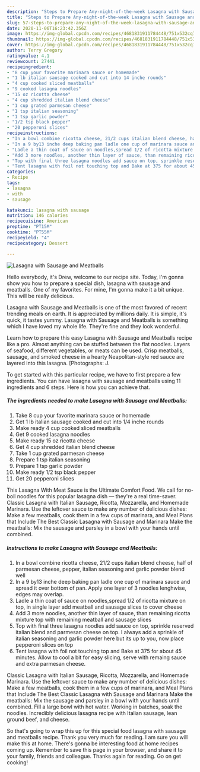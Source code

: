 ```yaml
---
description: "Steps to Prepare Any-night-of-the-week Lasagna with Sausage and Meatballs"
title: "Steps to Prepare Any-night-of-the-week Lasagna with Sausage and Meatballs"
slug: 57-steps-to-prepare-any-night-of-the-week-lasagna-with-sausage-and-meatballs
date: 2020-11-06T16:23:42.356Z
image: https://img-global.cpcdn.com/recipes/4681831911784448/751x532cq70/lasagna-with-sausage-and-meatballs-recipe-main-photo.jpg
thumbnail: https://img-global.cpcdn.com/recipes/4681831911784448/751x532cq70/lasagna-with-sausage-and-meatballs-recipe-main-photo.jpg
cover: https://img-global.cpcdn.com/recipes/4681831911784448/751x532cq70/lasagna-with-sausage-and-meatballs-recipe-main-photo.jpg
author: Terry Gregory
ratingvalue: 4.1
reviewcount: 27441
recipeingredient:
- "8 cup your favorite marinara sauce or homemade"
- "1 lb italian sausage cooked and cut into 14 inche rounds"
- "4 cup cooked sliced meatballs"
- "9 cooked lasagna noodles"
- "15 oz ricotta cheese"
- "4 cup shredded italian blend cheese"
- "1 cup grated parmesan cheese"
- "1 tsp italian seasoning"
- "1 tsp garlic powder"
- "1/2 tsp black pepper"
- "20 pepperoni slices"
recipeinstructions:
- "In a bowl combine ricotta cheese, 21/2 cups italian blend cheese, half of parmesan cheese, pepper, italian seasoning and garlic powder blend well"
- "In a 9 by13 inche deep baking pan ladle one cup of marinara sauce and spread it over bottom of pan. Apply one layer of 3 noodles lenghwise, edges may overlap."
- "Ladle a thin coat of sauce on noodles,spread 1/2 of ricotta mixture on top, in single layer add meatball and sausage slices to cover cheese"
- "Add 3 more noodles, another thin layer of sauce, than remaining ricotta mixture top with remaining meatball and sausage slices"
- "Top with final three lasagna noodles add sauce on top, sprinkle reserved italian blend and parmesan cheese on top. I always add a sprinkle of italian seasoning and garlic powder here but its up to you, now place pepperoni slices on top"
- "Tent lasagna with foil not touching top and Bake at 375 for about 45 minutes. Allow to cool a bit for easy slicing, serve with remaing sauce and extra parmesan cheese."
categories:
- Recipe
tags:
- lasagna
- with
- sausage

katakunci: lasagna with sausage 
nutrition: 146 calories
recipecuisine: American
preptime: "PT15M"
cooktime: "PT55M"
recipeyield: "4"
recipecategory: Dessert

---
```



![Lasagna with Sausage and Meatballs](https://img-global.cpcdn.com/recipes/4681831911784448/751x532cq70/lasagna-with-sausage-and-meatballs-recipe-main-photo.jpg)

Hello everybody, it's Drew, welcome to our recipe site. Today, I'm gonna show you how to prepare a special dish, lasagna with sausage and meatballs. One of my favorites. For mine, I'm gonna make it a bit unique. This will be really delicious.

Lasagna with Sausage and Meatballs is one of the most favored of recent trending meals on earth. It is appreciated by millions daily. It is simple, it's quick, it tastes yummy. Lasagna with Sausage and Meatballs is something which I have loved my whole life. They're fine and they look wonderful.

Learn how to prepare this easy Lasagna with Sausage and Meatballs recipe like a pro. Almost anything can be stuffed between the flat noodles. Layers of seafood, different vegetables, or meats can be used. Crisp meatballs, sausage, and smoked cheese in a hearty Neapolitan-style red sauce are layered into this lasagna. [Photographs: J.


To get started with this particular recipe, we have to first prepare a few ingredients. You can have lasagna with sausage and meatballs using 11 ingredients and 6 steps. Here is how you can achieve that.

<!--inarticleads1-->

##### The ingredients needed to make Lasagna with Sausage and Meatballs:

1. Take 8 cup your favorite marinara sauce or homemade
1. Get 1 lb italian sausage cooked and cut into 1/4 inche rounds
1. Make ready 4 cup cooked sliced meatballs
1. Get 9 cooked lasagna noodles
1. Make ready 15 oz ricotta cheese
1. Get 4 cup shredded italian blend cheese
1. Take 1 cup grated parmesan cheese
1. Prepare 1 tsp italian seasoning
1. Prepare 1 tsp garlic powder
1. Make ready 1/2 tsp black pepper
1. Get 20 pepperoni slices


This Lasagna With Meat Sauce is the Ultimate Comfort Food. We call for no-boil noodles for this popular lasagna dish — they&#39;re a real time-saver. Classic Lasagna with Italian Sausage, Ricotta, Mozzarella, and Homemade Marinara. Use the leftover sauce to make any number of delicious dishes: Make a few meatballs, cook them in a few cups of marinara, and Meal Plans that Include The Best Classic Lasagna with Sausage and Marinara Make the meatballs: Mix the sausage and parsley in a bowl with your hands until combined. 

<!--inarticleads2-->

##### Instructions to make Lasagna with Sausage and Meatballs:

1. In a bowl combine ricotta cheese, 21/2 cups italian blend cheese, half of parmesan cheese, pepper, italian seasoning and garlic powder blend well
1. In a 9 by13 inche deep baking pan ladle one cup of marinara sauce and spread it over bottom of pan. Apply one layer of 3 noodles lenghwise, edges may overlap.
1. Ladle a thin coat of sauce on noodles,spread 1/2 of ricotta mixture on top, in single layer add meatball and sausage slices to cover cheese
1. Add 3 more noodles, another thin layer of sauce, than remaining ricotta mixture top with remaining meatball and sausage slices
1. Top with final three lasagna noodles add sauce on top, sprinkle reserved italian blend and parmesan cheese on top. I always add a sprinkle of italian seasoning and garlic powder here but its up to you, now place pepperoni slices on top
1. Tent lasagna with foil not touching top and Bake at 375 for about 45 minutes. Allow to cool a bit for easy slicing, serve with remaing sauce and extra parmesan cheese.


Classic Lasagna with Italian Sausage, Ricotta, Mozzarella, and Homemade Marinara. Use the leftover sauce to make any number of delicious dishes: Make a few meatballs, cook them in a few cups of marinara, and Meal Plans that Include The Best Classic Lasagna with Sausage and Marinara Make the meatballs: Mix the sausage and parsley in a bowl with your hands until combined. Fill a large bowl with hot water. Working in batches, soak the noodles. Incredibly delicious lasagna recipe with Italian sausage, lean ground beef, and cheese. 

So that's going to wrap this up for this special food lasagna with sausage and meatballs recipe. Thank you very much for reading. I am sure you will make this at home. There's gonna be interesting food at home recipes coming up. Remember to save this page in your browser, and share it to your family, friends and colleague. Thanks again for reading. Go on get cooking!
